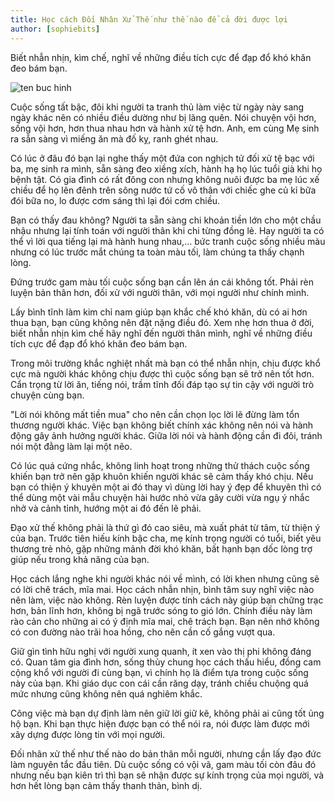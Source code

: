 ```yaml
---
title: Học cách Đối Nhân Xử Thế như thế nào để cả đời được lợi
author: [sophiebits]
---
```


Biết nhẫn nhịn, kìm chế, nghĩ về những điều tích cực để đạp đổ khó khăn đeo bám bạn.

![ten buc hinh](http://st.phununews.vn/staticFile/Subject/2017/10/09/621915/hoc-cach-doi-nhan-xu-the-nhu-the-nao-de-ca-doi-duoc-loi_9911250.jpg "ten buc hinh")

Cuộc sống tất bậc, đôi khi người ta tranh thủ làm việc từ ngày này sang ngày khác nên có nhiều điều dường như bị lãng quên. Nói chuyện vội hơn, sống vội hơn, hơn thua nhau hơn và hành xử tệ hơn. Anh, em cùng Mẹ sinh ra sẵn sàng vì miếng ăn mà đố kỵ, ranh ghét nhau.

Có lúc ở đâu đó bạn lại nghe thấy một đứa con nghịch tử đối xử tệ bạc với ba, mẹ sinh ra mình, sẵn sàng đeo xiềng xích, hành hạ họ lúc tuổi già khi họ bệnh tật. Có gia đình có rất đông con nhưng không nuôi được ba mẹ lúc xế chiều để họ lên đênh trên sông nước tứ cố vô thân với chiếc ghe củ kỉ bữa đói bữa no, lo được cơm sáng thì lại đói cơm chiều.

Bạn có thấy đau không? Người ta sẵn sàng chi khoản tiền lớn cho một chầu nhậu nhưng lại tính toán với người thân khi chi từng đồng lẻ. Hay người ta có thể vì lời qua tiếng lại mà hành hung nhau,... bức tranh cuộc sống nhiều màu nhưng có lúc trước mắt chúng ta toàn màu tối, làm chúng ta thấy chạnh lòng.

Đứng trước gam màu tối cuộc sống bạn cần lên án cái không tốt. Phải rèn luyện bản thân hơn, đối xử với người thân, với mọi người như chính mình. 

Lấy bình tĩnh làm kim chỉ nam giúp bạn khắc chế khó khăn, dù có ai hơn thua bạn, bạn cũng không nên đặt nặng điều đó. Xem nhẹ hơn thua ở đời, biết nhẫn nhịn kìm chế hãy nghĩ đến người thân mình, nghĩ về những điều tích cực để đạp đổ khó khăn đeo bám bạn.

Trong môi trường khắc nghiệt nhất mà bạn có thể nhẫn nhịn, chịu được khổ cực mà người khác không chịu được thì cuộc sống bạn sẽ trở nên tốt hơn. Cẩn trọng từ lời ăn, tiếng nói, trầm tĩnh đối đáp tạo sự tin cậy với người trò chuyện cùng bạn.

"Lời nói không mất tiền mua" cho nên cần chọn lọc lời lẽ đừng làm tổn thương người khác. Việc bạn không biết chính xác không nên nói và hành động gây ảnh hưởng người khác. Giữa lời nói và hành động cần đi đôi, tránh nói một đằng làm lại một nẽo.

Có lúc quá cứng nhắc, không linh hoạt trong những thử thách cuộc sống khiến bạn trở nên gặp khuôn khiến người khác sẽ cảm thấy khó chịu. Nếu bạn có thiện ý khuyên một ai đó thay vì dùng lời hay ý đẹp để khuyên thì có thể dùng một vài mẫu chuyện hài hước nhỏ vừa gây cười vừa ngụ ý nhắc nhở và cảnh tỉnh, hướng một ai đó đến lẽ phải.

Đạo xử thế không phải là thứ gì đó cao siêu, mà xuất phát từ tâm, từ thiện ý của bạn. Trước tiên hiếu kính bậc cha, mẹ kính trọng người có tuổi, biết yêu thương trẻ nhỏ, gặp những mảnh đời khó khăn, bất hạnh bạn dốc lòng trợ giúp nếu trong khả năng của bạn.

Học cách lắng nghe khi người khác nói về mình, có lời khen nhưng cũng sẽ có lời chê trách, mĩa mai. Học cách nhẫn nhịn, bình tâm suy nghĩ việc nào nên làm, việc nào không. Rèn luyện được tính cách này giúp bạn chững trạc hơn, bản lĩnh hơn, không bị ngã trước sóng to gió lớn. Chính điều này làm rào cản cho những ai có ý định mĩa mai, chê trách bạn. Bạn nên nhớ không có con đường nào trãi hoa hồng, cho nên cần cố gắng vượt qua.

Giữ gìn tình hữu nghị với người xung quanh, ít xen vào thị phi không đáng có. Quan tâm gia đình hơn, sống thủy chung học cách thấu hiểu, đồng cam cộng khổ với người đi cùng bạn, vì chính họ là điểm tựa trong cuộc sống này của bạn. Khi giáo dục con cái cần răng dạy, tránh chiều chuộng quá mức nhưng cũng không nên quá nghiêm khắc. 

Công việc mà bạn dự định làm nên giữ lời giữ kẽ, không phải ai cũng tốt ủng hộ bạn. Khi bạn thực hiện được bạn có thể nói ra, nói được làm được mới xây dựng được lòng tin với mọi người.

Đối nhân xử thế như thế nào do bản thân mỗi người, nhưng cần lấy đạo đức làm nguyên tắc đầu tiên. Dù cuộc sống có vội vã, gam màu tối còn đâu đó nhưng nếu bạn kiên trì thì bạn sẽ nhận được sự kính trọng của mọi người, và hơn hết lòng bạn cảm thấy thanh thản, bình dị. 

